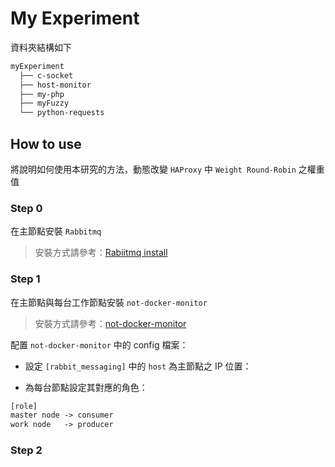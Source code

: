 # My Experiment

資料夾結構如下
```txt
myExperiment
  ├── c-socket
  ├── host-monitor
  ├── my-php
  ├── myFuzzy
  └── python-requests
```

## How to use

將說明如何使用本研究的方法，動態改變 `HAProxy` 中 `Weight Round-Robin` 之權重值

### Step 0

在主節點安裝 `Rabbitmq`

> 安裝方式請參考：[Rabiitmq install](https://gist.github.com/ellisMing/0919c7bf7c0bacc5e6b5e63ff665d3df)

### Step 1

在主節點與每台工作節點安裝 `not-docker-monitor`

> 安裝方式請參考：[not-docker-monitor](https://github.com/kairen/not-docker-monitor)

配置 `not-docker-monitor` 中的 config 檔案：
* 設定 `[rabbit_messaging]` 中的 `host` 為主節點之 IP 位置：

* 為每台節點設定其對應的角色：
```txt
[role]
master node -> consumer
work node   -> producer
```

### Step 2

